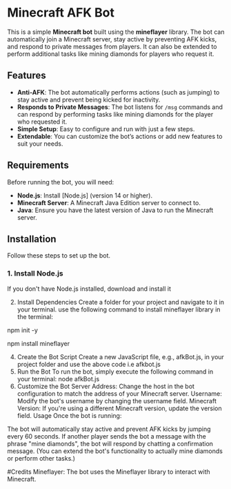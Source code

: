 # Minecraft AFK Bot

This is a simple **Minecraft bot** built using the **mineflayer** library. The bot can automatically join a Minecraft server, stay active by preventing AFK kicks, and respond to private messages from players. It can also be extended to perform additional tasks like mining diamonds for players who request it.

## Features

- **Anti-AFK**: The bot automatically performs actions (such as jumping) to stay active and prevent being kicked for inactivity.
- **Responds to Private Messages**: The bot listens for `/msg` commands and can respond by performing tasks like mining diamonds for the player who requested it.
- **Simple Setup**: Easy to configure and run with just a few steps.
- **Extendable**: You can customize the bot’s actions or add new features to suit your needs.

## Requirements

Before running the bot, you will need:

- **Node.js**: Install [Node.js] (version 14 or higher).
- **Minecraft Server**: A Minecraft Java Edition server to connect to.
- **Java**: Ensure you have the latest version of Java to run the Minecraft server.

## Installation

Follow these steps to set up the bot.

### 1. Install Node.js

If you don't have Node.js installed, download and install it 

2. Install Dependencies
   Create a folder for your project and navigate to it in your terminal.
   use the following command to install mineflayer library in the terminal:
   
npm init -y

npm install mineflayer

4. Create the Bot Script
Create a new JavaScript file, e.g., afkBot.js, in your project folder and use the above code i.e afkbot.js
5. Run the Bot
To run the bot, simply execute the following command in your terminal:
node afkBot.js
6. Customize the Bot
Server Address: Change the host in the bot configuration to match the address of your Minecraft server.
Username: Modify the bot's username by changing the username field.
Minecraft Version: If you're using a different Minecraft version, update the version field.
Usage
Once the bot is running:

The bot will automatically stay active and prevent AFK kicks by jumping every 60 seconds.
If another player sends the bot a message with the phrase "mine diamonds", the bot will respond by chatting a confirmation message. (You can extend the bot's functionality to actually mine diamonds or perform other tasks.)

#Credits
Mineflayer: The bot uses the Mineflayer library to interact with Minecraft.


    
   


